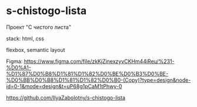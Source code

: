 # s-chistogo-lista
Проект "С чистого листа"

stack: html, css

flexbox, semantic layout

Figma: https://www.figma.com/file/zkKjZinexzyvCKHm44iReu/%231-%D0%A1-%D1%87%D0%B8%D1%81%D1%82%D0%BE%D0%B3%D0%BE-%D0%BB%D0%B8%D1%81%D1%82%D0%B0-(Copy)?type=design&node-id=0-1&mode=design&t=uP68g1pCaM1tPhwy-0

https://github.com/IlyaZabolotny/s-chistogo-lista

